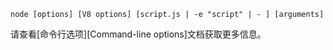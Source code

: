 
<!--introduced_in=v0.10.0-->
<!--type=misc-->

`node [options] [V8 options] [script.js | -e "script" | - ] [arguments]`

请查看[命令行选项][Command-line options]文档获取更多信息。

